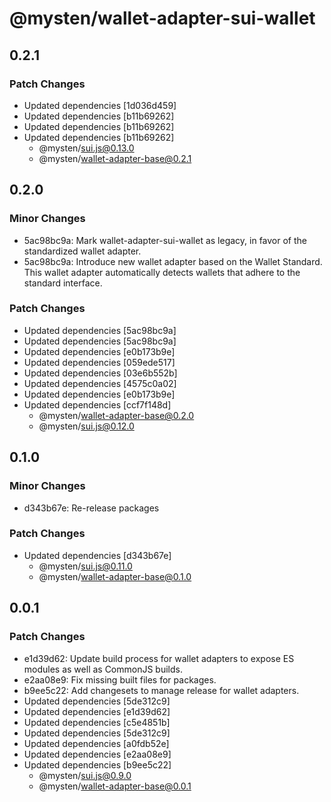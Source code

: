 # @mysten/wallet-adapter-sui-wallet

## 0.2.1

### Patch Changes

- Updated dependencies [1d036d459]
- Updated dependencies [b11b69262]
- Updated dependencies [b11b69262]
- Updated dependencies [b11b69262]
  - @mysten/sui.js@0.13.0
  - @mysten/wallet-adapter-base@0.2.1

## 0.2.0

### Minor Changes

- 5ac98bc9a: Mark wallet-adapter-sui-wallet as legacy, in favor of the standardized wallet adapter.
- 5ac98bc9a: Introduce new wallet adapter based on the Wallet Standard. This wallet adapter automatically detects wallets that adhere to the standard interface.

### Patch Changes

- Updated dependencies [5ac98bc9a]
- Updated dependencies [5ac98bc9a]
- Updated dependencies [e0b173b9e]
- Updated dependencies [059ede517]
- Updated dependencies [03e6b552b]
- Updated dependencies [4575c0a02]
- Updated dependencies [e0b173b9e]
- Updated dependencies [ccf7f148d]
  - @mysten/wallet-adapter-base@0.2.0
  - @mysten/sui.js@0.12.0

## 0.1.0

### Minor Changes

- d343b67e: Re-release packages

### Patch Changes

- Updated dependencies [d343b67e]
  - @mysten/sui.js@0.11.0
  - @mysten/wallet-adapter-base@0.1.0

## 0.0.1

### Patch Changes

- e1d39d62: Update build process for wallet adapters to expose ES modules as well as CommonJS builds.
- e2aa08e9: Fix missing built files for packages.
- b9ee5c22: Add changesets to manage release for wallet adapters.
- Updated dependencies [5de312c9]
- Updated dependencies [e1d39d62]
- Updated dependencies [c5e4851b]
- Updated dependencies [5de312c9]
- Updated dependencies [a0fdb52e]
- Updated dependencies [e2aa08e9]
- Updated dependencies [b9ee5c22]
  - @mysten/sui.js@0.9.0
  - @mysten/wallet-adapter-base@0.0.1
